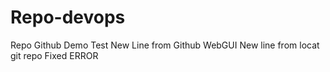 # Repo-devops
Repo Github Demo Test
New Line from Github WebGUI
New line from locat git repo
Fixed ERROR
